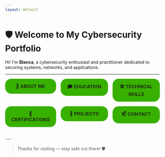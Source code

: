 ```yaml
---
layout: default
---
```


<style>
.summary-grid {
  display: grid;
  grid-template-columns: repeat(3, 1fr);
  gap: 15px;
  margin-bottom: 30px;
}

details > summary {
  list-style: none;
  padding: 15px 20px;
  border-radius: 20px;
  background-color: #38b000;
  cursor: pointer;
  font-weight: 600;
  text-align: center;
  transition: background-color 0.25s ease;
  user-select: none;
  font-size: 0.95rem;
  position: relative;
}
details > summary::-webkit-details-marker {
  display: none;
}
details:hover > summary {
  background-color: #6BE000;
}
details[open] > summary {
  background-color: #2E8B57;
  color: white;
}

/* Content box under each summary */
.details-inner {
  background-color: #38b000;
  border-radius: 20px;
  padding: 20px;
  margin-top: 10px;
  font-size: 0.95rem;
  line-height: 1.35;
}

/* Make the summary pill and its expanded content span full width of its grid cell */
.details-wrapper {
  display: flex;
  flex-direction: column;
}

/* Responsive fallback */
@media (max-width: 900px) {
  .summary-grid {
    grid-template-columns: repeat(2, 1fr);
  }
}
</style>

# 🛡️ Welcome to My Cybersecurity Portfolio

Hi! I'm **Blanca**, a cybersecurity enthusiast and practitioner dedicated to securing systems, networks, and applications.

---

<div class="summary-grid">
  <div class="details-wrapper">
    <details id="about-me">
      <summary>🔐 ABOUT ME</summary>
      <div class="details-inner">
      <ul style="padding-left:1em; margin:0;">
        I specialize in cybersecurity with a focus on threat detection, vulnerability assessment, and digital forensics. 
        I’m passionate about helping individuals and organizations defend against evolving cyber threats.
        <li><strong>🧠 Areas of interest:</strong> Penetration Testing, Incident Response, SIEM, Malware Analysis</li>
      </ul>
      </div>
    </details>
  </div>

  <div class="details-wrapper">
    <details id="education">
      <summary>🎓 EDUCATION</summary>
      <div class="details-inner">
      <ul style="padding-left:1em; margin:0;">
        <li>Computer Science Engineering </li>
        <li>Master on Cybersecurity</li>
      </ul>  
      </div>
    </details>
  </div>

  <div class="details-wrapper">
    <details id="technical-skills">
      <summary>🛠️ TECHNICAL SKILLS</summary>
      <div class="details-inner">
      <ul style="padding-left:1em; margin:0;">
        <li><strong>Security Tools:</strong> Wireshark, Metasploit, Burp Suite, Nmap, Nessus, CNAPP tools</li>  
        <li><strong>Languages:</strong> Python, Bash, PowerShell</li>
        <li><strong>Frameworks & Platforms:</strong> Kali Linux</li>  
        <li><strong>Practices:</strong> Network Security, Endpoint Protection, Secure Code Review, Threat Hunting</li>
      </ul> 
      </div>
    </details>
  </div>

  <div class="details-wrapper">
    <details id="certifications">
      <summary>📜 CERTIFICATIONS</summary>
      <div class="details-inner">
      <ul style="padding-left:1em; margin:0;">
        <li>Ethical Hacker (Cisco Networking Academy)</li>  
        <li>Certificado de Ciberinteligencia y fuentes abiertas (CCN-CERT Centro Criptológico Nacional)</li>  
        <li>Ethical Hacking and Penetration Tester (CyberLand Sec)</li>  
        <li>Azure Fundamentals (Microsoft)</li>
      </ul>
      </div>
    </details>
  </div>

  <div class="details-wrapper">
    <details id="projects">
      <summary>📂 PROJECTS</summary>
      <div class="details-inner">
      <ul style="padding-left:1em; margin:0;">
        <li><strong>Vulnerability Assessment Tool </strong></li>
      </ul>
      </div>
    </details>
  </div>

  <div class="details-wrapper">
    <details id="contact">
      <summary>📫 CONTACT</summary>
      <div class="details-inner">
        <ul style="padding-left:1em; margin:0;">
          <li>📧 Email: <a href="mailto:blanca.calderon@gmail.com" target="_blank" rel="noopener">blanca.calderon@gmail.com</a></li>
          <li>💼 <a href="https://www.linkedin.com/in/blanca-calder%C3%B3n-gonz%C3%A1lez-a28313252/" target="_blank" rel="noopener">LinkedIn</a></li>
          <li>🔒 <a href="https://github.com/BlancaCal" target="_blank" rel="noopener">GitHub</a></li>
        </ul>
      </div>
    </details>
  </div>
</div>
---

> Thanks for visiting — stay safe out there! 🛡️
